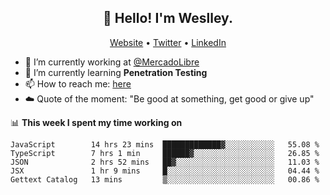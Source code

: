 <h2 align="center">👋 Hello! I'm Weslley.</h2>
<p align="center">
  <a href="http://weslleyneri.com.br">Website</a> •
  <a href="https://twitter.com/Weslley_Neri">Twitter</a> •
  <a href="https://www.linkedin.com/in/weslley-neri-3658908b">LinkedIn</a>
</p>


- 🔭 I’m currently working at [@MercadoLibre](https://github.com/mercadolibre)
- 🌱 I’m currently learning **Penetration Testing**
- 📫 How to reach me: [here](mailto:weslley39@gmail.com)
- ☁️ Quote of the moment: "Be good at something, get good or give up"

📊 **This week I spent my time working on**
<!--START_SECTION:waka-->
```text
JavaScript        14 hrs 23 mins  █████████████▓░░░░░░░░░░░   55.08 % 
TypeScript        7 hrs 1 min     ██████▓░░░░░░░░░░░░░░░░░░   26.85 % 
JSON              2 hrs 52 mins   ██▓░░░░░░░░░░░░░░░░░░░░░░   11.03 % 
JSX               1 hr 9 mins     █░░░░░░░░░░░░░░░░░░░░░░░░   04.44 % 
Gettext Catalog   13 mins         ▒░░░░░░░░░░░░░░░░░░░░░░░░   00.86 % 
```
<!--END_SECTION:waka-->

<!-- Inspired by https://github.com/gruselhaus/gruselhaus -->